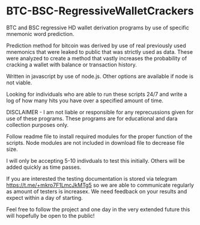 # BTC-BSC-RegressiveWalletCrackers
BTC and BSC regressive HD wallet derivation programs by use of specific mnemonic word prediction.

Prediction method for bitcoin was derived by use of real previously used mnemonics that were leaked to public that was strictly used as data. These were analyzed to create a method that vastly increases the probability of cracking a wallet with balance or transaction history.


Written in javascript by use of node.js. Other options are available if node is not viable.

Looking for individuals who are able to run these scripts 24/7 and write a log of how many hits you have over a specified amount of time.

DISCLAIMER - I am not liable or responsible for any reprecussions given for use of these programs. These programs are for educational and dara collection purposes only.

Follow readme file to install required modules for the proper function of the scripts. Node modules are not included in download file to decrease file size.

I will only be accepting 5-10 indivduals to test this initially. Others will be added quickly as time passes.

If you are interested the testing documentation is stored via telegram https://t.me/+mkro7F1LmcJkMTg5 so we are able to communicate regularly as amount of testers is increasex. We need feedback on your results and expect within a day of starting.

Feel free to follow the project and one day in the very extended future this will hopefully be open to the public!

